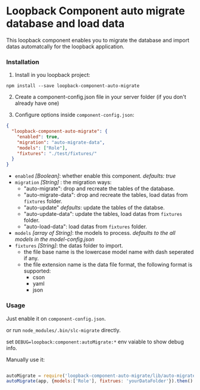 # Loopback Component auto migrate database and load data

This loopback component enables you to migrate the database and import datas automatcally for the loopback application.


### Installation

1. Install in you loopback project:

  `npm install --save loopback-component-auto-migrate`

2. Create a component-config.json file in your server folder (if you don't already have one)

3. Configure options inside `component-config.json`:

  ```json
  {
    "loopback-component-auto-migrate": {
      "enabled": true,
      "migration": "auto-migrate-data",
      "models": ["Role"],
      "fixtures": "./test/fixtures/"
    }
  }
  ```
  - `enabled` *[Boolean]*: whether enable this component. *defaults: true*
  - `migration` *[String]* : the migration ways:
    * "auto-migrate": drop and recreate the tables of the database.
    * "auto-migrate-data": drop and recreate the tables, load datas from `fixtures` folder.
    * "auto-update" *defaults*: update the tables of the databse.
    * "auto-update-data": update the tables, load datas from `fixtures` folder.
    * "auto-load-data": load datas from `fixtures` folder.
  - `models` *[array of String]*: the models to process. *defaults to the all models in the model-config.json*
  - `fixtures` *[String]*: the datas folder to import.
    * the file base name is the lowercase model name with dash seperated if any.
    * the file extension name is the data file format, the following format is supported:
      * cson
      * yaml
      * json


### Usage


Just enable it on `component-config.json`.

or run `node_modules/.bin/slc-migrate` directly.

set `DEBUG=loopback:component:autoMigrate:*` env vaiable to show debug info.

Manually use it:

```js

autoMigrate = require('loopback-component-auto-migrate/lib/auto-migrate');
autoMigrate(app, {models:['Role'], fixtrues: 'yourDataFolder'}).then()

```


